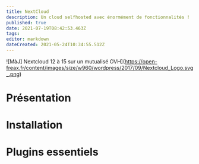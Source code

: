 ```yaml
---
title: NextCloud
description: Un cloud selfhosted avec énormément de fonctionnalités !
published: true
date: 2021-07-19T08:42:53.463Z
tags: 
editor: markdown
dateCreated: 2021-05-24T10:34:55.512Z
---
```


![MàJ] Nextcloud 12 à 15 sur un mutualisé OVH](https://open-freax.fr/content/images/size/w960/wordpress/2017/09/Nextcloud_Logo.svg_.png)

# Présentation

# Installation

# Plugins essentiels